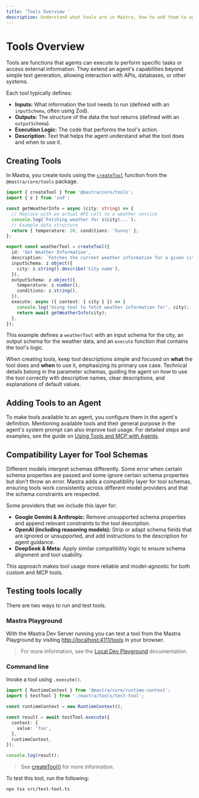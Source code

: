 ```yaml
---
title: 'Tools Overview '
description: Understand what tools are in Mastra, how to add them to agents, and best practices for designing effective tools.
---
```


# Tools Overview

Tools are functions that agents can execute to perform specific tasks or access external information. They extend an agent's capabilities beyond simple text generation, allowing interaction with APIs, databases, or other systems.

Each tool typically defines:

- **Inputs:** What information the tool needs to run (defined with an `inputSchema`, often using Zod).
- **Outputs:** The structure of the data the tool returns (defined with an `outputSchema`).
- **Execution Logic:** The code that performs the tool's action.
- **Description:** Text that helps the agent understand what the tool does and when to use it.

## Creating Tools

In Mastra, you create tools using the [`createTool`](/reference/tools/create-tool) function from the `@mastra/core/tools` package.

```typescript filename="src/mastra/tools/weatherInfo.ts" copy
import { createTool } from '@mastra/core/tools';
import { z } from 'zod';

const getWeatherInfo = async (city: string) => {
  // Replace with an actual API call to a weather service
  console.log(`Fetching weather for ${city}...`);
  // Example data structure
  return { temperature: 20, conditions: 'Sunny' };
};

export const weatherTool = createTool({
  id: 'Get Weather Information',
  description: `Fetches the current weather information for a given city`,
  inputSchema: z.object({
    city: z.string().describe('City name'),
  }),
  outputSchema: z.object({
    temperature: z.number(),
    conditions: z.string(),
  }),
  execute: async ({ context: { city } }) => {
    console.log('Using tool to fetch weather information for', city);
    return await getWeatherInfo(city);
  },
});
```

This example defines a `weatherTool` with an input schema for the city, an output schema for the weather data, and an `execute` function that contains the tool's logic.

When creating tools, keep tool descriptions simple and focused on **what** the tool does and **when** to use it, emphasizing its primary use case. Technical details belong in the parameter schemas, guiding the agent on _how_ to use the tool correctly with descriptive names, clear descriptions, and explanations of default values.

## Adding Tools to an Agent

To make tools available to an agent, you configure them in the agent's definition. Mentioning available tools and their general purpose in the agent's system prompt can also improve tool usage. For detailed steps and examples, see the guide on [Using Tools and MCP with Agents](/docs/agents/using-tools-and-mcp#add-tools-to-an-agent).

## Compatibility Layer for Tool Schemas

Different models interpret schemas differently. Some error when certain schema properties are passed and some ignore certain schema properties but don't throw an error. Mastra adds a compatibility layer for tool schemas, ensuring tools work consistently across different model providers and that the schema constraints are respected.

Some providers that we include this layer for:

- **Google Gemini & Anthropic:** Remove unsupported schema properties and append relevant constraints to the tool description.
- **OpenAI (including reasoning models):** Strip or adapt schema fields that are ignored or unsupported, and add instructions to the description for agent guidance.
- **DeepSeek & Meta:** Apply similar compatibility logic to ensure schema alignment and tool usability.

This approach makes tool usage more reliable and model-agnostic for both custom and MCP tools.

## Testing tools locally

There are two ways to run and test tools.

### Mastra Playground

With the Mastra Dev Server running you can test a tool from the Mastra Playground by visiting [http://localhost:4111/tools](http://localhost:4111/tools) in your browser.

> For more information, see the [Local Dev Playground](/docs/server-db/local-dev-playground) documentation.

### Command line

Invoke a tool using `.execute()`.

```typescript filename="src/test-tool.ts" showLineNumbers copy
import { RuntimeContext } from '@mastra/core/runtime-context';
import { testTool } from './mastra/tools/test-tool';

const runtimeContext = new RuntimeContext();

const result = await testTool.execute({
  context: {
    value: 'foo',
  },
  runtimeContext,
});

console.log(result);
```

> See [createTool()](../../reference/tools/create-tool) for more information.

To test this tool, run the following:

```bash copy
npx tsx src/test-tool.ts
```
